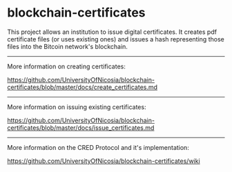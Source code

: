 blockchain-certificates
=======================

This project allows an institution to issue digital certificates. It creates pdf certificate files (or uses existing ones) and issues a hash representing those files into the Bitcoin network's blockchain. 

****

More information on creating certificates:

<https://github.com/UniversityOfNicosia/blockchain-certificates/blob/master/docs/create_certificates.md>

****

More information on issuing existing certificates:

<https://github.com/UniversityOfNicosia/blockchain-certificates/blob/master/docs/issue_certificates.md>

*****

More information on the CRED Protocol and it's implementation:

<https://github.com/UniversityOfNicosia/blockchain-certificates/wiki>
